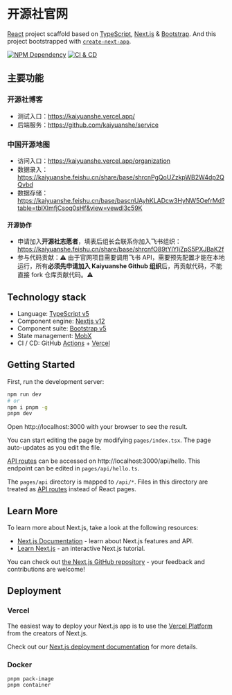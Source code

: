 # 开源社官网

[React][1] project scaffold based on [TypeScript][2], [Next.js][3] & [Bootstrap][4]. And this project bootstrapped with [`create-next-app`][5].

[![NPM Dependency](https://david-dm.org/kaiyuanshe/kaiyuanshe.github.io.svg)][6]
[![CI & CD](https://github.com/kaiyuanshe/kaiyuanshe.github.io/workflows/CI%20&%20CD/badge.svg)][7]

## 主要功能

### 开源社博客

- 测试入口：https://kaiyuanshe.vercel.app/
- 后端服务：https://github.com/kaiyuanshe/service

### 中国开源地图

- 访问入口：https://kaiyuanshe.vercel.app/organization
- 数据录入：https://kaiyuanshe.feishu.cn/share/base/shrcnPgQoUZzkpWB2W4dp2QQvbd
- 数据存储：https://kaiyuanshe.feishu.cn/base/bascnUAyhKLADcw3HyNW5OefrMd?table=tblXlmfjCsoq0sHf&view=vewdl3c59K

#### 开源协作

- 申请加入**开源社志愿者**，填表后组长会联系你加入飞书组织：https://kaiyuanshe.feishu.cn/share/base/shrcnfO89tYlYIjZpS5PXJBaK2f
- 参与代码贡献：⚠️ 由于官网项目需要调用飞书 API，需要预先配置才能在本地运行，所有**必须先申请加入 Kaiyuanshe Github 组织**后，再贡献代码，不能直接 fork 仓库贡献代码。⚠️

## Technology stack

- Language: [TypeScript v5][2]
- Component engine: [Nextjs v12][3]
- Component suite: [Bootstrap v5][4]
- State management: [MobX][8]
- CI / CD: GitHub [Actions][10] + [Vercel][11]

## Getting Started

First, run the development server:

```bash
npm run dev
# or
npm i pnpm -g
pnpm dev
```

Open http://localhost:3000 with your browser to see the result.

You can start editing the page by modifying `pages/index.tsx`. The page auto-updates as you edit the file.

[API routes][12] can be accessed on http://localhost:3000/api/hello. This endpoint can be edited in `pages/api/hello.ts`.

The `pages/api` directory is mapped to `/api/*`. Files in this directory are treated as [API routes][12] instead of React pages.

## Learn More

To learn more about Next.js, take a look at the following resources:

- [Next.js Documentation][13] - learn about Next.js features and API.
- [Learn Next.js][14] - an interactive Next.js tutorial.

You can check out [the Next.js GitHub repository][15] - your feedback and contributions are welcome!

## Deployment

### Vercel

The easiest way to deploy your Next.js app is to use the [Vercel Platform][11] from the creators of Next.js.

Check out our [Next.js deployment documentation][16] for more details.

### Docker

```shell
pnpm pack-image
pnpm container
```

[1]: https://reactjs.org/
[2]: https://www.typescriptlang.org/
[3]: https://nextjs.org/
[4]: https://getbootstrap.com/
[5]: https://github.com/vercel/next.js/tree/canary/packages/create-next-app
[6]: https://david-dm.org/kaiyuanshe/kaiyuanshe.github.io
[7]: https://github.com/kaiyuanshe/kaiyuanshe.github.io/actions
[8]: https://github.com/mobxjs/mobx/tree/mobx4and5/docs
[10]: https://github.com/features/actions
[11]: https://vercel.com/new?utm_medium=default-template&filter=next.js&utm_source=create-next-app&utm_campaign=create-next-app-readme
[12]: https://nextjs.org/docs/api-routes/introduction
[13]: https://nextjs.org/docs
[14]: https://nextjs.org/learn
[15]: https://github.com/vercel/next.js/
[16]: https://nextjs.org/docs/deployment

